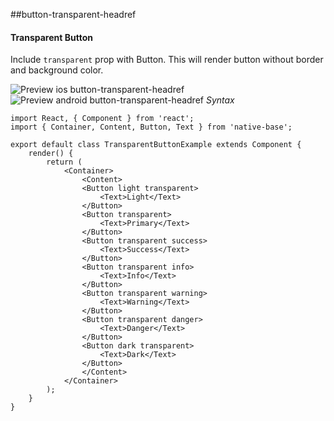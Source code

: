 ##button-transparent-headref
#### Transparent Button

Include <code>transparent</code> prop with Button. This will render button without border and background color.<br />

![Preview ios button-transparent-headref](https://github.com/GeekyAnts/NativeBase-KitchenSink/raw/master/screenshots/ios/transparentButtons.png)
![Preview android button-transparent-headref](https://github.com/GeekyAnts/NativeBase-KitchenSink/raw/master/screenshots/android/transparentButtons.png)
*Syntax*

<pre class="line-numbers"><code class="language-jsx">import React, { Component } from 'react';
import { Container, Content, Button, Text } from 'native-base';
​
export default class TransparentButtonExample extends Component {
    render() {
        return (
            &lt;Container>
                &lt;Content>
                &lt;Button light transparent>
                    &lt;Text>Light&lt;/Text>
                &lt;/Button>
                &lt;Button transparent>
                    &lt;Text>Primary&lt;/Text>
                &lt;/Button>
                &lt;Button transparent success>
                    &lt;Text>Success&lt;/Text>
                &lt;/Button>
                &lt;Button transparent info>
                    &lt;Text>Info&lt;/Text>
                &lt;/Button>
                &lt;Button transparent warning>
                    &lt;Text>Warning&lt;/Text>
                &lt;/Button>
                &lt;Button transparent danger>
                    &lt;Text>Danger&lt;/Text>
                &lt;/Button>
                &lt;Button dark transparent>
                    &lt;Text>Dark&lt;/Text>
                &lt;/Button>
                &lt;/Content>
            &lt;/Container>
        );
    }
}</code></pre><br />
